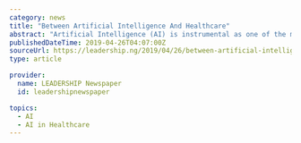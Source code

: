 ```yaml
---
category: news
title: "Between Artificial Intelligence And Healthcare"
abstract: "Artificial Intelligence (AI) is instrumental as one of the most effective solutions in modern day healthcare technology. Its financial growth is getting more robust with more promising solutions. It involves combinations of various technologies that allow ..."
publishedDateTime: 2019-04-26T04:07:00Z
sourceUrl: https://leadership.ng/2019/04/26/between-artificial-intelligence-and-healthcare/
type: article

provider:
  name: LEADERSHIP Newspaper
  id: leadershipnewspaper

topics:
  - AI
  - AI in Healthcare
---
```


